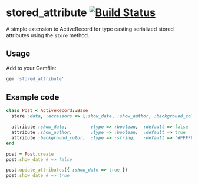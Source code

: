 # stored_attribute [![Build Status](https://secure.travis-ci.org/Arjeno/stored_attribute.png?branch=master)](http://travis-ci.org/Arjeno/stored_attribute)

A simple extension to ActiveRecord for type casting serialized stored attributes using the `store` method.

## Usage

Add to your Gemfile:

```ruby
gem 'stored_attribute'
```

## Example code

```ruby
class Post < ActiveRecord::Base
  store :data, :accessors => [:show_date, :show_author, :background_color]

  attribute :show_date,         :type => :boolean,  :default => false
  attribute :show_author,       :type => :boolean,  :default => true
  attribute :background_color,  :type => :string,   :default => '#FFFFFF'
end

post = Post.create
post.show_date # => false

post.update_attributes({ :show_date => true })
post.show_date # => true
```